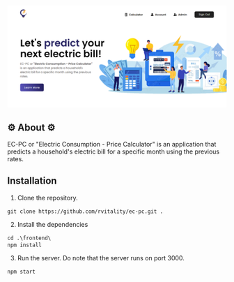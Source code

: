 ![landing](misc/landing-page.png)

## ⚙ About ⚙

EC-PC or "Electric Consumption - Price Calculator" is an application that predicts a household's electric bill for a specific month using the previous rates.

## Installation

1. Clone the repository.

```
git clone https://github.com/rvitality/ec-pc.git .
```

2. Install the dependencies

```
cd .\frontend\
npm install
```

3. Run the server. Do note that the server runs on port 3000.

```
npm start
```

